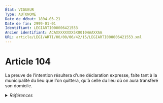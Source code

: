 ```yaml
---
État: VIGUEUR
Type: AUTONOME
Date de début: 1804-03-21
Date de fin: 2999-01-01
Identifiant: LEGIARTI000006421553
Ancien identifiant: ACAXXXXXXXX5X00104AAXXAA
URL: article/LEGI/ARTI/00/00/06/42/15/LEGIARTI000006421553.xml
---
```


<h1>Article 104</h1>

La preuve de l'intention résultera d'une déclaration expresse, faite tant à la
municipalité du lieu que l'on quittera, qu'à celle du lieu où on aura transféré
son domicile.


<details>
  <summary><em>Références</em></summary>

  <h2>Articles faisant référence à l'article</h2>
  
  <ul>
    <li>
      <a href="https://legal.tricoteuses.fr//redirection/LEGIARTI000006681421?vers=git&vers=legifrance">Code de la famille et de l'aide sociale - article 193 AUTONOME MODIFIE, en vigueur du 1986-01-08 au 1991-01-20</a> CITATION source
    </li>
    <li>
      <a href="https://legal.tricoteuses.fr//redirection/LEGIARTI000006911706?vers=git&vers=legifrance">Code de la santé publique - article R3111-8 AUTONOME MODIFIE, en vigueur du 2003-05-27 au 2018-01-27</a> CITATION source
    </li>
    <li>
      <a href="https://legal.tricoteuses.fr//redirection/LEGIARTI000006701219?vers=git&vers=legifrance">Décret n°52-247 du 28 février 1952 SUR L'ORGANISATION DU SERVICE DES VACCINATIONS ANTIDIPHTERIQUE-ANTITETANIQUE ET ANTITYPHOPARATYPHOIDIQUE. - article 2 AUTONOME ABROGE, en vigueur du 1952-03-05 au 2003-05-27</a> CITATION source
    </li>
  </ul>
  
  <h2>Références faites par l'article</h2>
  
  <ul>
    <li>
      1952-02-28 CITATION cible <a href="https://legal.tricoteuses.fr//redirection/LEGIARTI000006701219?vers=git&vers=legifrance">Décret n°52-247 du 28 février 1952 SUR L'ORGANISATION DU SERVICE DES VACCINATIONS ANTIDIPHTERIQUE-ANTITETANIQUE ET ANTITYPHOPARATYPHOIDIQUE. - article 2 AUTONOME ABROGE, en vigueur du 1952-03-05 au 2003-05-27</a>
    </li>
    <li>
      2999-01-01 CITATION cible <a href="https://legal.tricoteuses.fr//redirection/LEGIARTI000006681421?vers=git&vers=legifrance">Code de la famille et de l'aide sociale - article 193 AUTONOME MODIFIE, en vigueur du 1986-01-08 au 1991-01-20</a>
    </li>
    <li>
      2999-01-01 CITATION cible <a href="https://legal.tricoteuses.fr//redirection/LEGIARTI000006911706?vers=git&vers=legifrance">Code de la santé publique - article R3111-8 AUTONOME MODIFIE, en vigueur du 2003-05-27 au 2018-01-27</a>
    </li>
    <li>
      CODIFICATION source Loi 1803-03-14
    </li>
    <li>
      CREATION source Loi 1803-03-14 promulguée le 24 mars 1803
    </li>
  </ul>
</details>

